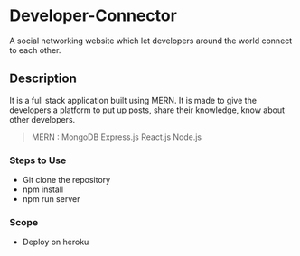 # Developer-Connector
A social networking website which let developers around the world connect to each other.

## Description
It is a full stack application built using MERN. It is made to give the developers a platform to put up posts, share their knowledge,
know about other developers.
> MERN : MongoDB Express.js React.js Node.js

### Steps to Use
- Git clone the repository
- npm install
- npm run server

### Scope
- Deploy on heroku
